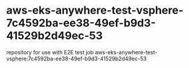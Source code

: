 # aws-eks-anywhere-test-vsphere-7c4592ba-ee38-49ef-b9d3-41529b2d49ec-53
repository for use with E2E test job aws-eks-anywhere-test-vsphere:7c4592ba-ee38-49ef-b9d3-41529b2d49ec-53

